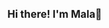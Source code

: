 ## Hi there! I'm Mala👋

<!--
**maladaerei/maladaerei** is a ✨ _special_ ✨ repository because its `README.md` (this file) appears on your GitHub profile.

🎓 Cyber Security student passionate about securing digital landscapes.
💻 Web Development enthusiast with hands-on experience in HTML, CSS, PHP, and currently diving into Python.
🔐 Aspiring Ethical Hacker aiming to identify and fix security vulnerabilities before they can be exploited.

🔧 Skills & Tools
Languages: HTML, CSS, PHP, Python
Frameworks & Tools: Kali Linux, Wireshark, Metasploit
Concepts: Penetration Testing, Vulnerability Assessment, Cryptography



